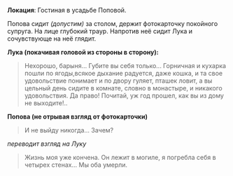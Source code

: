 **Локация**: Гостиная в усадьбе Поповой.

Попова сидит *(допустим)* за столом, держит фотокарточку покойного супруга. На лице глубокий траур.
Напротив неё сидит Лука и сочувствующе на неё глядит.

**Лука (покачивая головой из стороны в сторону):**
> Нехорошо, барыня... Губите вы себя только... Горничная и кухарка пошли по ягоды,всякое дыхание радуется, даже кошка,
и та свое удовольствие понимает и по двору гуляет, пташек ловит, а вы цельный день сидите в комнате, словно
в монастыре, и никакого удовольствия. Да право! Почитай, уж год прошел, как вы из дому не выходите!..

**Попова (не отрывая взгляд от фотокарточки)**
> И не выйду никогда... Зачем?

*переводит взгляд на Луку*

> Жизнь моя уже кончена. Он лежит в могиле, я погребла себя в четырех стенах... Мы оба умерли.

